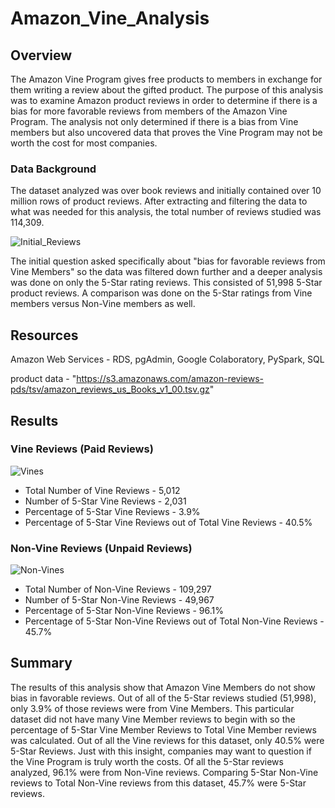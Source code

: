 # Amazon_Vine_Analysis
## Overview
The Amazon Vine Program gives free products to members in exchange for them writing a review about the gifted product. The purpose of this analysis was to examine Amazon product reviews in order to determine if there is a bias for more favorable reviews from members of the Amazon Vine Program. The analysis not only determined if there is a bias from Vine members but also uncovered data that proves the Vine Program may not be worth the cost for most companies.

### Data Background
The dataset analyzed was over book reviews and initially contained over 10 million rows of product reviews. After extracting and filtering the data to what was needed for this analysis, the total number of reviews studied was 114,309. 

![Initial_Reviews](https://user-images.githubusercontent.com/106348899/193359900-5d946e9a-329e-4a6d-9542-b5f4eed9e1ce.png)


The initial question asked specifically about "bias for favorable reviews from Vine Members" so the data was filtered down further and a deeper analysis was done on only the 5-Star rating reviews. This consisted of 51,998 5-Star product reviews.  A comparison was done on the 5-Star ratings from Vine members versus Non-Vine members as well.

## Resources

Amazon Web Services - RDS, pgAdmin, Google Colaboratory, PySpark, SQL     

product data - "https://s3.amazonaws.com/amazon-reviews-pds/tsv/amazon_reviews_us_Books_v1_00.tsv.gz"

## Results

### Vine Reviews (Paid Reviews)

![Vines](https://user-images.githubusercontent.com/106348899/193360693-3218928d-7244-4f1a-bf0d-e8f65349c77a.png)

- Total Number of Vine Reviews - 5,012
- Number of 5-Star Vine Reviews - 2,031
- Percentage of 5-Star Vine Reviews - 3.9%
- Percentage of 5-Star Vine Reviews out of Total Vine Reviews - 40.5%

### Non-Vine Reviews (Unpaid Reviews)

![Non-Vines](https://user-images.githubusercontent.com/106348899/193360866-d72f2391-0f36-43dd-b65c-316a6e463c4f.png)

- Total Number of Non-Vine Reviews - 109,297
- Number of 5-Star Non-Vine Reviews - 49,967
- Percentage of 5-Star Non-Vine Reviews - 96.1%
- Percentage of 5-Star Non-Vine Reviews out of Total Non-Vine Reviews - 45.7%

## Summary
The results of this analysis show that Amazon Vine Members do not show bias in favorable reviews. Out of all of the 5-Star reviews studied (51,998), only 3.9% of those reviews were from Vine Members. This particular dataset did not have many Vine Member reviews to begin with so the percentage of 5-Star Vine Member Reviews to Total Vine Member reviews was calculated. Out of all the Vine reviews for this dataset, only 40.5% were 5-Star Reviews. Just with this insight, companies may want to question if the Vine Program is truly worth the costs.  Of all the 5-Star reviews analyzed, 96.1% were from Non-Vine reviews. Comparing 5-Star Non-Vine reviews to Total Non-Vine reviews from this dataset, 45.7% were 5-Star reviews. 




